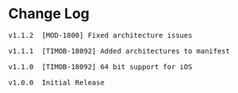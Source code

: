 # Change Log
<pre>
v1.1.2  [MOD-1800] Fixed architecture issues

v1.1.1 	[TIMOB-18092] Added architectures to manifest

v1.1.0 	[TIMOB-18092] 64 bit support for iOS

v1.0.0	Initial Release
